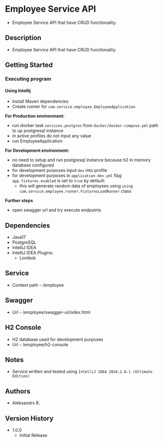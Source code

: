 # Employee Service API

* Employee Service API that have CRUD functionality.

## Description

* Employee Service API that have CRUD functionality.

## Getting Started

### Executing program

#### Using Intellij

* Install Maven dependencies
* Create runner for `com.service.employee.EmployeeApplication`

**For Production environment:**

* run docker task `services.postgres` from `docker/docker-compose.yml` path to up postgresql instance
* in active profiles do not input any value
* run EmployeeApplication

**For Development environment:**

* no need to setup and run postgresql instance because h2 in memory database configured
* for development purposes input `dev` into profile
* for development purposes in `application-dev.yml` flag `app.fixtures.enabled` is set to `true` by default:
    * this will generate random data of employees using `using com.service.employee.runner.FixturesLoadRunner` class

**Further steps**

* open swagger url and try execute endpoints

## Dependencies

* Java17
* PostgreSQL
* IntelliJ IDEA
* IntelliJ IDEA Plugins:
    * Lombok

## Service

* Context path - /employee

## Swagger

* Url - /employee/swagger-ui/index.html

## H2 Console

* H2 database used for development purposes
* Url - /employee/h2-console

## Notes

* Service written and tested using `IntelliJ IDEA 2024.2.0.1 (Ultimate Edition)`

## Authors

* Aleksandrs R.

## Version History

* 1.0.0
    * Initial Release
